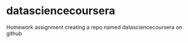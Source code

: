 datasciencecoursera
===================

Homework assignment creating a repo named datasciencecoursera on github
